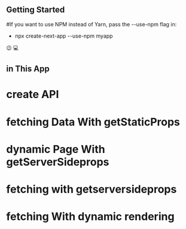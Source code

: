 ## Getting Started

#If you want to use NPM instead of Yarn, pass the --use-npm flag in:

 * npx create-next-app --use-npm myapp

😉 💻

## in This App

# create API
# fetching Data With getStaticProps
# dynamic Page With  getServerSideprops
# fetching with getserversideprops
# fetching With dynamic rendering
